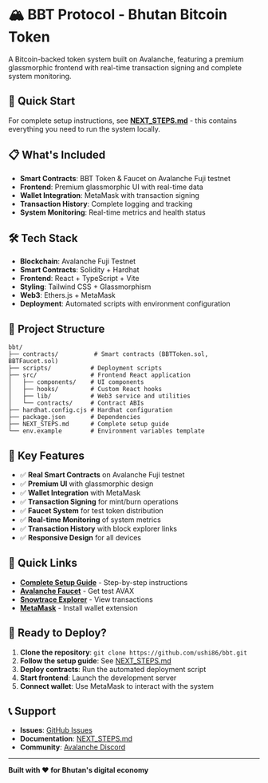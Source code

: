 # 🏔️ BBT Protocol - Bhutan Bitcoin Token

A Bitcoin-backed token system built on Avalanche, featuring a premium glassmorphic frontend with real-time transaction signing and complete system monitoring.

## 🚀 Quick Start

For complete setup instructions, see **[NEXT_STEPS.md](./NEXT_STEPS.md)** - this contains everything you need to run the system locally.

## 📋 What's Included

- **Smart Contracts**: BBT Token & Faucet on Avalanche Fuji testnet
- **Frontend**: Premium glassmorphic UI with real-time data
- **Wallet Integration**: MetaMask with transaction signing
- **Transaction History**: Complete logging and tracking
- **System Monitoring**: Real-time metrics and health status

## 🛠️ Tech Stack

- **Blockchain**: Avalanche Fuji Testnet
- **Smart Contracts**: Solidity + Hardhat
- **Frontend**: React + TypeScript + Vite
- **Styling**: Tailwind CSS + Glassmorphism
- **Web3**: Ethers.js + MetaMask
- **Deployment**: Automated scripts with environment configuration

## 📁 Project Structure

```
bbt/
├── contracts/          # Smart contracts (BBTToken.sol, BBTFaucet.sol)
├── scripts/           # Deployment scripts
├── src/               # Frontend React application
│   ├── components/    # UI components
│   ├── hooks/         # Custom React hooks
│   ├── lib/           # Web3 service and utilities
│   └── contracts/     # Contract ABIs
├── hardhat.config.cjs # Hardhat configuration
├── package.json       # Dependencies
├── NEXT_STEPS.md      # Complete setup guide
└── env.example        # Environment variables template
```

## 🎯 Key Features

- ✅ **Real Smart Contracts** on Avalanche Fuji testnet
- ✅ **Premium UI** with glassmorphic design
- ✅ **Wallet Integration** with MetaMask
- ✅ **Transaction Signing** for mint/burn operations
- ✅ **Faucet System** for test token distribution
- ✅ **Real-time Monitoring** of system metrics
- ✅ **Transaction History** with block explorer links
- ✅ **Responsive Design** for all devices

## 🔗 Quick Links

- **[Complete Setup Guide](./NEXT_STEPS.md)** - Step-by-step instructions
- **[Avalanche Faucet](https://faucet.avax.network/)** - Get test AVAX
- **[Snowtrace Explorer](https://testnet.snowtrace.io/)** - View transactions
- **[MetaMask](https://metamask.io/)** - Install wallet extension

## 🚀 Ready to Deploy?

1. **Clone the repository**: `git clone https://github.com/ushi86/bbt.git`
2. **Follow the setup guide**: See [NEXT_STEPS.md](./NEXT_STEPS.md)
3. **Deploy contracts**: Run the automated deployment script
4. **Start frontend**: Launch the development server
5. **Connect wallet**: Use MetaMask to interact with the system

## 📞 Support

- **Issues**: [GitHub Issues](https://github.com/ushi86/bbt/issues)
- **Documentation**: [NEXT_STEPS.md](./NEXT_STEPS.md)
- **Community**: [Avalanche Discord](https://chat.avax.network/)

---

**Built with ❤️ for Bhutan's digital economy** 